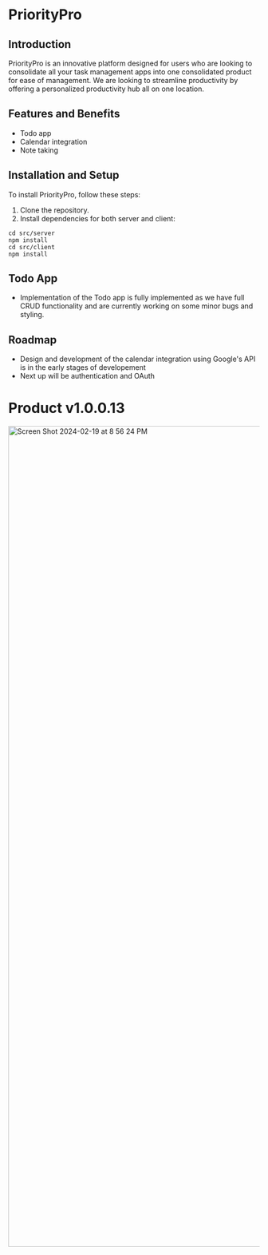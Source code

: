 # PriorityPro

## Introduction
PriorityPro is an innovative platform designed for users who are looking to consolidate all your task management apps into one consolidated product for ease of management. We are looking to streamline productivity by offering a personalized productivity hub all on one location. 

## Features and Benefits
- Todo app
- Calendar integration
- Note taking

## Installation and Setup
To install PriorityPro, follow these steps:

1. Clone the repository.
2. Install dependencies for both server and client:

```
cd src/server
npm install
cd src/client
npm install

```

## Todo App
- Implementation of the Todo app is fully implemented as we have full CRUD functionality and are currently working on some minor bugs and styling.

## Roadmap
- Design and development of the calendar integration using Google's API is in the early stages of developement
- Next up will be authentication and OAuth



# Product v1.0.0.13
<img width="1644" alt="Screen Shot 2024-02-19 at 8 56 24 PM" src="https://github.com/PriorityPro/Todo-App-PriorityPro-Web/assets/90209258/5ca0f6cd-981a-4bca-ab37-ac8443641092">


